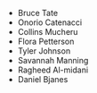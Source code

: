 - Bruce Tate
- Onorio Catenacci 
- Collins Mucheru
- Flora Petterson
- Tyler Johnson
- Savannah Manning
- Ragheed Al-midani
- Daniel Bjanes
